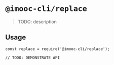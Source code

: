 # `@imooc-cli/replace`

> TODO: description

## Usage

```
const replace = require('@imooc-cli/replace');

// TODO: DEMONSTRATE API
```
